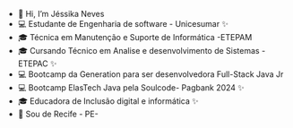 - 👋 Hi, I’m Jéssika Neves
- 💻 Estudante de Engenharia de software - Unicesumar ✨
- 🎓 Técnica em Manutenção e Suporte de Informática -ETEPAM
- 🎓 Cursando Técnico em Analise e desenvolvimento de  Sistemas -ETEPAC ✨
- 💻 Bootcamp da Generation para ser desenvolvedora Full-Stack Java Jr
- 💻 Bootcamp ElasTech Java pela Soulcode- Pagbank 2024 ✨
- 🎓 Educadora de Inclusão digital e informática ✨
- 🏡 Sou de Recife - PE-

<!---
jessikaneves/jessikaneves is a ✨ special ✨ repository because its `README.md` (this file) appears on your GitHub profile.
You can click the Preview link to take a look at your changes.
--->
